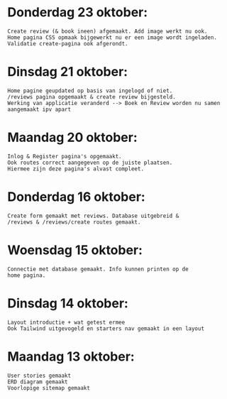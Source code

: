 # Donderdag 23 oktober:
    Create review (& book ineen) afgemaakt. Add image werkt nu ook.
    Home pagina CSS opmaak bijgewerkt nu er een image wordt ingeladen. 
    Validatie create-pagina ook afgerondt.

# Dinsdag 21 oktober:
    Home pagine geupdated op basis van ingelogd of niet.
    /reviews pagina opgemaakt & create review bijgesteld.
    Werking van applicatie veranderd --> Boek en Review worden nu samen aangemaakt ipv apart

# Maandag 20 oktober:
    Inlog & Register pagina's opgemaakt. 
    Ook routes correct aangegeven op de juiste plaatsen.
    Hiermee zijn deze pagina's alvast compleet.

# Donderdag 16 oktober:
    Create form gemaakt met reviews. Database uitgebreid & 
    /reviews & /reviews/create routes gemaakt.

# Woensdag 15 oktober:
    Connectie met database gemaakt. Info kunnen printen op de
    home pagina.

# Dinsdag 14 oktober:
    Layout introductie + wat getest ermee
    Ook Tailwind uitgevogeld en starters nav gemaakt in een layout

# Maandag 13 oktober:
    User stories gemaakt
    ERD diagram gemaakt
    Voorlopige sitemap gemaakt
